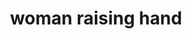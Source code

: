 ---
layout: smileys&emotion
title: woman raising hand
emoji: woman_raising_hand
permalink: 🙋‍♀️.html
image: assets/img/3moji/woman_raising_hand.png
---
